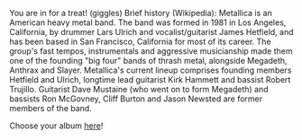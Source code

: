 You are in for a treat!
 (giggles)
Brief history (Wikipedia): 
Metallica is an American heavy metal band. The band was formed in 1981 in Los Angeles, California, by drummer Lars Ulrich and vocalist/guitarist James Hetfield, and has been based in San Francisco, California for most of its career. 
The group's fast tempos, instrumentals and aggressive musicianship made them one of the founding "big four" bands of thrash metal, alongside Megadeth, Anthrax and Slayer. 
Metallica's current lineup comprises founding members Hetfield and Ulrich, longtime lead guitarist Kirk Hammett and bassist Robert Trujillo. 
Guitarist Dave Mustaine (who went on to form Megadeth) and bassists Ron McGovney, Cliff Burton and Jason Newsted are former members of the band. 

Choose your album [here](albums/albums.md)!
